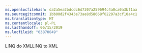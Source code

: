 ```yaml
---
ms.openlocfilehash: da2a5ea2bdcdc6d7307a259694c4a0ca0a3bf1aa
ms.sourcegitcommit: 1bb00d2f4343e73ae8d58668f02297a3cf10a4c1
ms.translationtype: MT
ms.contentlocale: pl-PL
ms.lasthandoff: 06/15/2019
ms.locfileid: "63870649"
---
```

<span data-ttu-id="7cd30-101">LINQ do XML</span><span class="sxs-lookup"><span data-stu-id="7cd30-101">LINQ to XML</span></span>
